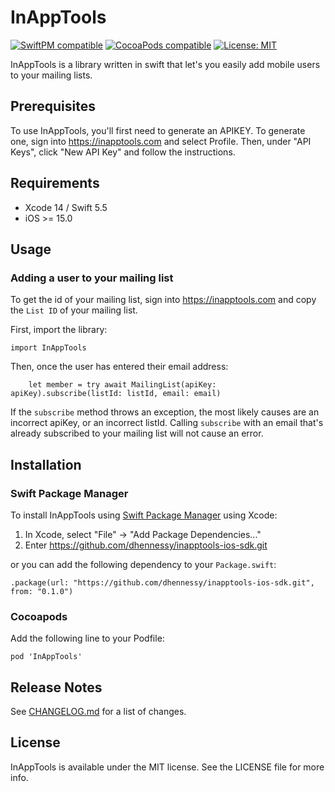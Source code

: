 # InAppTools

[![SwiftPM compatible](https://img.shields.io/badge/SwiftPM-compatible-brightgreen.svg)](https://github.com/apple/swift-package-manager) [![CocoaPods compatible](https://img.shields.io/cocoapods/v/InAppTools.svg?style=flat)](https://cocoapods.org/pods/InAppTools) [![License: MIT](https://img.shields.io/cocoapods/l/InAppTools.svg?style=flat)](http://opensource.org/licenses/MIT)

InAppTools is a library written in swift that let's you easily add mobile users to your mailing lists.

## Prerequisites

To use InAppTools, you'll first need to generate an APIKEY. To generate one, sign into https://inapptools.com and select Profile. Then, under "API Keys", click "New API Key" and follow the instructions.

## Requirements

- Xcode 14 / Swift 5.5
- iOS >= 15.0


## Usage

### Adding a user to your mailing list

To get the id of your mailing list, sign into https://inapptools.com and copy the `List ID` of your mailing list.

First, import the library:

```
import InAppTools
```

Then, once the user has entered their email address:

```
    let member = try await MailingList(apiKey: apiKey).subscribe(listId: listId, email: email)
```

If the `subscribe` method throws an exception, the most likely causes are an incorrect apiKey, or an incorrect listId. 
Calling `subscribe` with an email that's already subscribed to your mailing list will not cause an error.

## Installation

### Swift Package Manager

To install InAppTools using [Swift Package Manager](https://swift.org/package-manager/) using Xcode:

1. In Xcode, select "File" -> "Add Package Dependencies..."
2. Enter https://github.com/dhennessy/inapptools-ios-sdk.git

or you can add the following dependency to your `Package.swift`:

```
.package(url: "https://github.com/dhennessy/inapptools-ios-sdk.git", from: "0.1.0")
```

### Cocoapods

Add the following line to your Podfile:

```
pod 'InAppTools'
```

## Release Notes

See [CHANGELOG.md](https://github.com/dhennessy/inapptools-ios-sdk/blob/main/CHANGELOG.md) for a list of changes.

## License

InAppTools is available under the MIT license. See the LICENSE file for more info.

